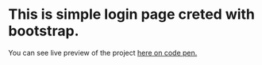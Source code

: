 # This is simple login page creted with bootstrap.

You can see live preview of the project [here on code pen.](https://codepen.io/mhmdnoman/full/wvxYKLB)